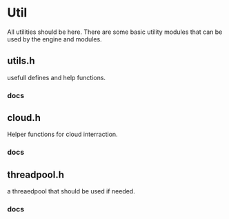 # Util

All utilities should be here. There are some basic utility modules that can be used
by the engine and modules.

## utils.h

usefull defines and help functions.

### docs

## cloud.h

Helper functions for cloud interraction.

### docs

## threadpool.h

a threaedpool that should be used if needed.


### docs

